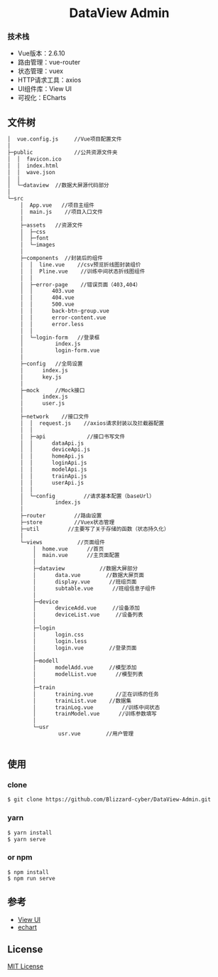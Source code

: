 

<h1 align="center">DataView Admin</h1>

### 技术栈

- Vue版本：2.6.10
- 路由管理：vue-router
- 状态管理：vuex
- HTTP请求工具：axios
- UI组件库：View UI
- 可视化：ECharts 

##  文件树

``` bash
│  vue.config.js     //Vue项目配置文件
│  
├─public             //公共资源文件夹
│  │  favicon.ico
│  │  index.html
│  │  wave.json
│  │  
│  └─dataview  //数据大屏源代码部分
│              
└─src
    │  App.vue   //项目主组件
    │  main.js    //项目入口文件
    │  
    ├─assets   //资源文件
    │  ├─css   
    │  ├─font
    │  └─images
    │              
    ├─components  //封装后的组件
    │  │  line.vue    //csv预览折线图封装组价
    │  │  Pline.vue    //训练中间状态折线图组件
    │  │  
    │  ├─error-page    //错误页面（403,404）
    │  │      403.vue
    │  │      404.vue
    │  │      500.vue
    │  │      back-btn-group.vue
    │  │      error-content.vue
    │  │      error.less
    │  │      
    │  └─login-form   //登录框
    │          index.js
    │          login-form.vue
    │          
    ├─config   //全局设置
    │      index.js
    │      key.js
    │      
    ├─mock     //Mock接口
    │      index.js
    │      user.js
    │      
    ├─network    //接口文件
    │  │  request.js    //axios请求封装以及拦截器配置
    │  │  
    │  ├─api             //接口书写文件
    │  │      dataApi.js
    │  │      deviceApi.js
    │  │      homeApi.js
    │  │      loginApi.js
    │  │      modelApi.js
    │  │      trainApi.js
    │  │      userApi.js
    │  │      
    │  └─config         //请求基本配置（baseUrl）
    │          index.js
    │          
    ├─router         //路由设置    
    ├─store          //Vuex状态管理
    ├─util         //主要写了关于存储的函数（状态持久化）
    │      
    └─views           //页面组件
        │  home.vue      //首页
        │  main.vue      //主页面配置
        │  
        ├─dataview           //数据大屏部分
        │      data.vue        //数据大屏页面
        │      display.vue      //班组页面
        │      subtable.vue      //班组信息子组件
        │      
        ├─device
        │      deviceAdd.vue     //设备添加
        │      deviceList.vue     //设备列表
        │      
        ├─login
        │      login.css
        │      login.less
        │      login.vue        //登录页面
        │      
        ├─modell
        │      modelAdd.vue     //模型添加
        │      modelList.vue      //模型列表
        │      
        ├─train
        │      training.vue       //正在训练的任务
        │      trainList.vue    //数据集
        │      trainLog.vue         //训练中间状态
        │      trainModel.vue      //训练参数填写
        │      
        └─usr
                usr.vue        //用户管理
                
```

## 使用

### clone
```bash
$ git clone https://github.com/Blizzard-cyber/DataView-Admin.git
```
### yarn
```bash
$ yarn install
$ yarn serve
```
### or npm
```
$ npm install
$ npm run serve
```
## 参考

- [View UI](http://v4.iviewui.com/docs/introduce)
- [echart](https://www.echartsjs.com/zh/index.html)

## License

[MIT License](https://github.com/SaberInoryKiss/iview-saber/blob/master/LICENSE)

